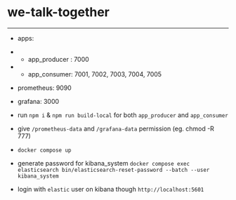 # we-talk-together
----------
- apps:
- - app_producer : 7000
- - app_consumer: 7001, 7002, 7003, 7004, 7005

- prometheus: 9090
- grafana: 3000


- run `npm i` & `npm run build-local` for both `app_producer` and `app_consumer`
- give `/prometheus-data` and `/grafana-data` permission (eg. chmod -R 777)
- `docker compose up`

- generate password for kibana_system
`docker compose exec elasticsearch bin/elasticsearch-reset-password --batch --user kibana_system`

- login with `elastic` user on kibana though `http://localhost:5601`
